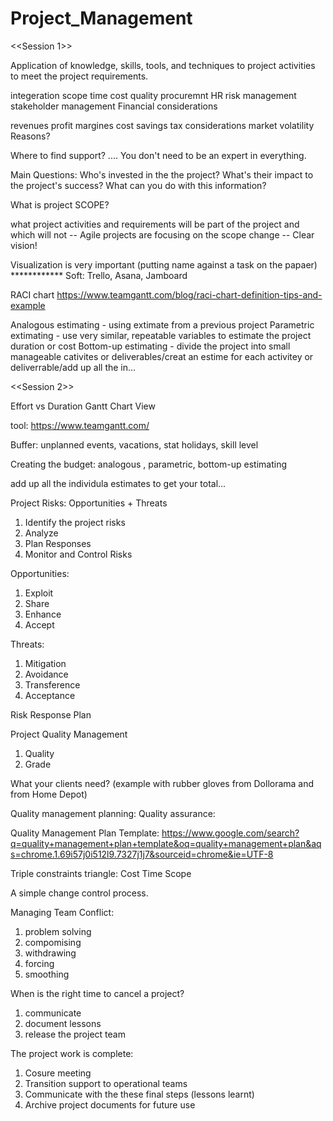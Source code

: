 # Project_Management

<<Session 1>>

Application of knowledge, skills, tools, and techniques to project activities to meet the project requirements.

integeration
scope
time
cost
quality
procuremnt
HR
risk management
stakeholder management
Financial considerations

revenues
profit margines
cost savings
tax considerations
market volatility
Reasons?

Where to find support? .... You don't need to be an expert in everything.

Main Questions: Who's invested in the the project? What's their impact to the project's success? What can you do with this information?

What is project SCOPE?

what project activities and requirements will be part of the project and which will not
-- Agile projects are focusing on the scope change -- Clear vision!

Visualization is very important (putting name against a task on the papaer) ************ Soft: Trello, Asana, Jamboard

RACI chart https://www.teamgantt.com/blog/raci-chart-definition-tips-and-example

Analogous estimating - using extimate from a previous project Parametric extimating - use very similar, repeatable variables to estimate the project duration or cost Bottom-up estimating - divide the project into small manageable cativites or deliverables/creat an estime for each activitey or deliverrable/add up all the in...

<<Session 2>>

Effort vs Duration
Gantt Chart View

tool: https://www.teamgantt.com/

Buffer: unplanned events, vacations, stat holidays, skill level

Creating the budget:
analogous , parametric, bottom-up estimating

add up all the individula estimates to get your total...

Project Risks: Opportunities + Threats
1. Identify the project risks
2. Analyze
3. Plan Responses
4. Monitor and Control Risks

Opportunities:
1. Exploit
2. Share
3. Enhance
4. Accept

Threats:
1. Mitigation
2. Avoidance
3. Transference
4. Acceptance

Risk Response Plan

Project Quality Management
1. Quality
2. Grade

What your clients need?                (example with rubber gloves from Dollorama and from Home Depot)

Quality management planning:
Quality assurance:

Quality Management Plan Template: 
        https://www.google.com/search?q=quality+management+plan+template&oq=quality+management+plan&aqs=chrome.1.69i57j0i512l9.7327j1j7&sourceid=chrome&ie=UTF-8
        
Triple constraints triangle:
     Cost 
Time      Scope


A simple change control process.

Managing Team Conflict:
1. problem solving
2. compomising
3. withdrawing
4. forcing
5. smoothing

When is the right time to cancel a project?
1. communicate
2. document lessons
3. release the project team

The project work is complete:
1. Cosure meeting
2. Transition support to operational teams
3. Communicate with the these final steps (lessons learnt)
4. Archive project documents for future use 
